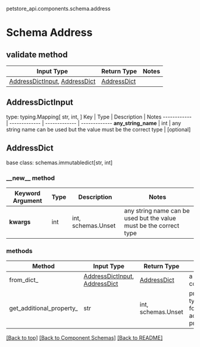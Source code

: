 petstore_api.components.schema.address
# Schema Address

## validate method
Input Type | Return Type | Notes
------------ | ------------- | -------------
[AddressDictInput](#addressdictinput), [AddressDict](#addressdict) | [AddressDict](#addressdict) |

## AddressDictInput
type: typing.Mapping[
    str,
    int,
]
Key | Type |  Description | Notes
------------ | ------------- | ------------- | -------------
**any_string_name** | int | any string name can be used but the value must be the correct type | [optional]

## AddressDict
base class: schemas.immutabledict[str, int]

### &lowbar;&lowbar;new&lowbar;&lowbar; method
Keyword Argument | Type | Description | Notes
---------------- | ---- | ----------- | -----
**kwargs** | int | int, schemas.Unset | any string name can be used but the value must be the correct type | [optional] typed value is accessed with the get_additional_property_ method

### methods
Method | Input Type | Return Type | Notes
------ | ---------- | ----------- | ------
from_dict_ | [AddressDictInput](#addressdictinput), [AddressDict](#addressdict) | [AddressDict](#addressdict) | a constructor
get_additional_property_ | str | int, schemas.Unset | provides type safety for additional properties

[[Back to top]](#top) [[Back to Component Schemas]](../../../README.md#Component-Schemas) [[Back to README]](../../../README.md)
